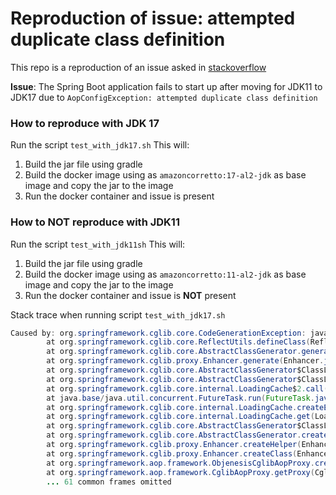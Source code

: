 # Reproduction of issue: attempted duplicate class definition

This repo is a reproduction of an issue asked in [stackoverflow](https://stackoverflow.com/questions/70124385/spring-boot-fails-to-start-up-could-not-generate-cglib-subclass-of-class-basice?noredirect=1#comment123960530_70124385)

**Issue**: The Spring Boot application fails to start up after moving for JDK11 to JDK17 due to `AopConfigException: attempted duplicate class definition`

### How to reproduce with JDK 17

Run the script `test_with_jdk17.sh` This will:

1. Build the jar file using gradle
2. Build the docker image using as `amazoncorretto:17-al2-jdk` as base image and copy the jar to the image
3. Run the docker container and issue is present



### How to NOT reproduce with JDK11

Run the script `test_with_jdk11sh` This will:

1. Build the jar file using gradle
2. Build the docker image using as `amazoncorretto:11-al2-jdk` as base image and copy the jar to the image
3. Run the docker container and issue is **NOT** present



Stack trace when running script `test_with_jdk17.sh`

```java
Caused by: org.springframework.cglib.core.CodeGenerationException: java.lang.LinkageError-->loader org.springframework.boot.loader.LaunchedURLClassLoader @7cd84586 attempted duplicate class definition for org.springframework.boot.autoconfigure.web.servlet.error.BasicErrorController$$EnhancerBySpringCGLIB$$9615435. (org.springframework.boot.autoconfigure.web.servlet.error.BasicErrorController$$EnhancerBySpringCGLIB$$9615435 is in unnamed module of loader org.springframework.boot.loader.LaunchedURLClassLoader @7cd84586, parent loader 'app')
        at org.springframework.cglib.core.ReflectUtils.defineClass(ReflectUtils.java:578) ~[spring-core-5.3.8.jar!/:5.3.8]
        at org.springframework.cglib.core.AbstractClassGenerator.generate(AbstractClassGenerator.java:363) ~[spring-core-5.3.8.jar!/:5.3.8]
        at org.springframework.cglib.proxy.Enhancer.generate(Enhancer.java:585) ~[spring-core-5.3.8.jar!/:5.3.8]
        at org.springframework.cglib.core.AbstractClassGenerator$ClassLoaderData$3.apply(AbstractClassGenerator.java:110) ~[spring-core-5.3.8.jar!/:5.3.8]
        at org.springframework.cglib.core.AbstractClassGenerator$ClassLoaderData$3.apply(AbstractClassGenerator.java:108) ~[spring-core-5.3.8.jar!/:5.3.8]
        at org.springframework.cglib.core.internal.LoadingCache$2.call(LoadingCache.java:54) ~[spring-core-5.3.8.jar!/:5.3.8]
        at java.base/java.util.concurrent.FutureTask.run(FutureTask.java:264) ~[na:na]
        at org.springframework.cglib.core.internal.LoadingCache.createEntry(LoadingCache.java:61) ~[spring-core-5.3.8.jar!/:5.3.8]
        at org.springframework.cglib.core.internal.LoadingCache.get(LoadingCache.java:34) ~[spring-core-5.3.8.jar!/:5.3.8]
        at org.springframework.cglib.core.AbstractClassGenerator$ClassLoaderData.get(AbstractClassGenerator.java:134) ~[spring-core-5.3.8.jar!/:5.3.8]
        at org.springframework.cglib.core.AbstractClassGenerator.create(AbstractClassGenerator.java:319) ~[spring-core-5.3.8.jar!/:5.3.8]
        at org.springframework.cglib.proxy.Enhancer.createHelper(Enhancer.java:572) ~[spring-core-5.3.8.jar!/:5.3.8]
        at org.springframework.cglib.proxy.Enhancer.createClass(Enhancer.java:419) ~[spring-core-5.3.8.jar!/:5.3.8]
        at org.springframework.aop.framework.ObjenesisCglibAopProxy.createProxyClassAndInstance(ObjenesisCglibAopProxy.java:57) ~[spring-aop-5.3.8.jar!/:5.3.8]
        at org.springframework.aop.framework.CglibAopProxy.getProxy(CglibAopProxy.java:206) ~[spring-aop-5.3.8.jar!/:5.3.8]
        ... 61 common frames omitted

```
